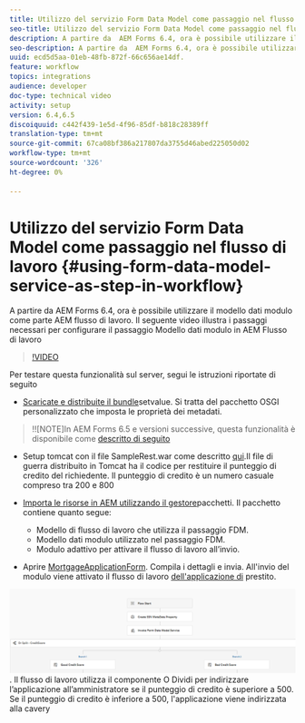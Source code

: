 ```yaml
---
title: Utilizzo del servizio Form Data Model come passaggio nel flusso di lavoro
seo-title: Utilizzo del servizio Form Data Model come passaggio nel flusso di lavoro
description: A partire da  AEM Forms 6.4, ora è possibile utilizzare il modello dati modulo come parte AEM flusso di lavoro. Il seguente video illustra i passaggi necessari per configurare il passaggio Modello dati modulo in AEM Flusso di lavoro.
seo-description: A partire da  AEM Forms 6.4, ora è possibile utilizzare il modello dati modulo come parte AEM flusso di lavoro. Il seguente video illustra i passaggi necessari per configurare il passaggio Modello dati modulo in AEM Flusso di lavoro.
uuid: ecd5d5aa-01eb-48fb-872f-66c656ae14df.
feature: workflow
topics: integrations
audience: developer
doc-type: technical video
activity: setup
version: 6.4,6.5
discoiquuid: c442f439-1e5d-4f96-85df-b818c28389ff
translation-type: tm+mt
source-git-commit: 67ca08bf386a217807da3755d46abed225050d02
workflow-type: tm+mt
source-wordcount: '326'
ht-degree: 0%

---
```



# Utilizzo del servizio Form Data Model come passaggio nel flusso di lavoro {#using-form-data-model-service-as-step-in-workflow}

A partire da  AEM Forms 6.4, ora è possibile utilizzare il modello dati modulo come parte AEM flusso di lavoro. Il seguente video illustra i passaggi necessari per configurare il passaggio Modello dati modulo in AEM Flusso di lavoro


>[!VIDEO](https://video.tv.adobe.com/v/21719/?quality=9&learn=on)

Per testare questa funzionalità sul server, segui le istruzioni riportate di seguito
* [Scaricate e distribuite il bundle](/help/forms/assets/common-osgi-bundles/SetValueApp.core-1.0-SNAPSHOT.jar)setvalue. Si tratta del pacchetto OSGI personalizzato che imposta le proprietà dei metadati.
>!![NOTE]In  AEM Forms 6.5 e versioni successive, questa funzionalità è disponibile come [descritto di seguito](form-data-model-service-as-step-in-aem65-workflow-video-use.md)

* Setup tomcat con il file SampleRest.war come descritto [qui](https://docs.adobe.com/content/help/en/experience-manager-learn/forms/ic-print-channel-tutorial/introduction.html).Il file di guerra distribuito in Tomcat ha il codice per restituire il punteggio di credito del richiedente. Il punteggio di credito è un numero casuale compreso tra 200 e 800

* [Importa le risorse in AEM utilizzando il gestore](assets/invoke-fdm-as-service-step.zip)pacchetti. Il pacchetto contiene quanto segue:

   * Modello di flusso di lavoro che utilizza il passaggio FDM.
   * Modello dati modulo utilizzato nel passaggio FDM.
   * Modulo adattivo per attivare il flusso di lavoro all’invio.
* Aprire [MortgageApplicationForm](http://localhost:4502/content/dam/formsanddocuments/loanapplication/jcr:content?wcmmode=disabled). Compila i dettagli e invia. All&#39;invio del modulo viene attivato il flusso di lavoro [dell&#39;applicazione di](http://http://localhost:4502/editor.html/conf/global/settings/workflow/models/LoanApplication2.html) prestito.

![ workflow ](assets/fdm-as-service-step-workflow.PNG).
Il flusso di lavoro utilizza il componente O Dividi per indirizzare l’applicazione all’amministratore se il punteggio di credito è superiore a 500. Se il punteggio di credito è inferiore a 500, l&#39;applicazione viene indirizzata alla cavery
